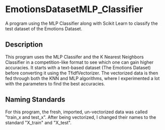 # EmotionsDatasetMLP_Classifier
A program using the MLP Classifier along with Scikit Learn to classify the test dataset of the Emotions Dataset. 
## Description
This program uses the MLP Classifer and the K Nearest Neighbors Classifier in a competition-like format to see which one can gain higher accuracies. It starts with a text-based dataset (The Emotions Dataset) before converting it using the TfidfVectorizer. The vectorized data is then fed through both the KNN and MLP algorithms, where I experimented a lot with the parameters to find the best accuracies. 
## Naming Standards
For this program, the fresh, imported, un-vectorized data was called "train_x and test_x". After being vectorized, I changed their names to the standard "X_train" and "X_test".

